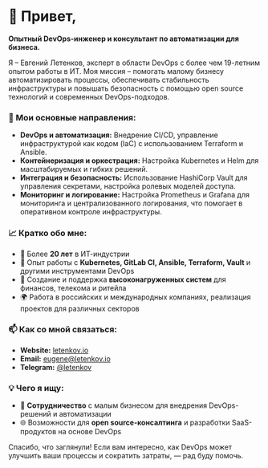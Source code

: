 # 👋 Привет,

**Опытный DevOps-инженер и консультант по автоматизации для бизнеса.**

Я – Евгений Летенков, эксперт в области DevOps с более чем 19-летним опытом работы в ИТ. Моя миссия – помогать малому бизнесу автоматизировать процессы, обеспечивать стабильность инфраструктуры и повышать безопасность с помощью open source технологий и современных DevOps-подходов.

### 🔧 Мои основные направления:

- **DevOps и автоматизация:** Внедрение CI/CD, управление инфраструктурой как кодом (IaC) с использованием Terraform и Ansible.
- **Контейнеризация и оркестрация:** Настройка Kubernetes и Helm для масштабируемых и гибких решений.
- **Интеграция и безопасность:** Использование HashiCorp Vault для управления секретами, настройка ролевых моделей доступа.
- **Мониторинг и логирование:** Настройка Prometheus и Grafana для мониторинга и централизованного логирования, что помогает в оперативном контроле инфраструктуры.

### 📈 Кратко обо мне:

- 📅 Более **20 лет** в ИТ-индустрии
- 💼 Опыт работы с **Kubernetes, GitLab CI, Ansible, Terraform, Vault** и другими инструментами DevOps
- 🏢 Создание и поддержка **высоконагруженных систем** для финансов, телекома и ритейла
- 🌍 Работа в российских и международных компаниях, реализация проектов для различных секторов

### 📫 Как со мной связаться:

- **Website:** [letenkov.io](https://letenkov.io)
- **Email:** [eugene@letenkov.io](mailto:eugene@letenkov.io)
- **Telegram:** [@letenkov](https://t.me/letenkov)


### 💡 Чего я ищу:

- 🏢 **Сотрудничество** с малым бизнесом для внедрения DevOps-решений и автоматизации
- 🌐 Возможности для **open source-консалтинга** и разработки SaaS-продуктов на основе DevOps

Спасибо, что заглянули! Если вам интересно, как DevOps может улучшить ваши процессы и сократить затраты, — рад буду помочь.
